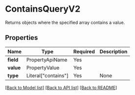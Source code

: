 # ContainsQueryV2

Returns objects where the specified array contains a value.

## Properties
| Name | Type | Required | Description |
| ------------ | ------------- | ------------- | ------------- |
**field** | PropertyApiName | Yes |  |
**value** | PropertyValue | Yes |  |
**type** | Literal["contains"] | Yes | None |


[[Back to Model list]](../../../README.md#models-v1-link) [[Back to API list]](../../README.md#documentation-for-api-endpoints) [[Back to README]](../../README.md)
